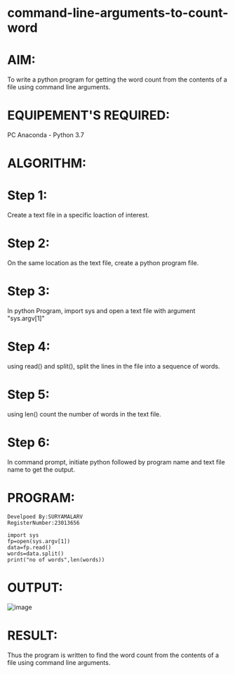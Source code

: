 # command-line-arguments-to-count-word
# AIM:
To write a python program for getting the word count from the contents of a file using command line arguments.

# EQUIPEMENT'S REQUIRED:
PC Anaconda - Python 3.7

# ALGORITHM:
# Step 1:
Create a text file in a specific loaction of interest.

# Step 2:
On the same location as the text file, create a python program file.

# Step 3:
In python Program, import sys and open a text file with argument "sys.argv[1]"

# Step 4:
using read() and split(), split the lines in the file into a sequence of words.

# Step 5:
using len() count the number of words in the text file.

# Step 6:
In command prompt, initiate python followed by program name and text file name to get the output.

# PROGRAM:
```
Develpoed By:SURYAMALARV
RegisterNumber:23013656

import sys
fp=open(sys.argv[1])
data=fp.read()
words=data.split()
print("no of words",len(words))
```
# OUTPUT:
![image](https://github.com/suryamalarv/command-line-arguments-to-count-word/assets/145742486/9fbc8428-d3a3-48e4-8a44-de668a5491e2)


# RESULT:
Thus the program is written to find the word count from the contents of a file using command line arguments.
